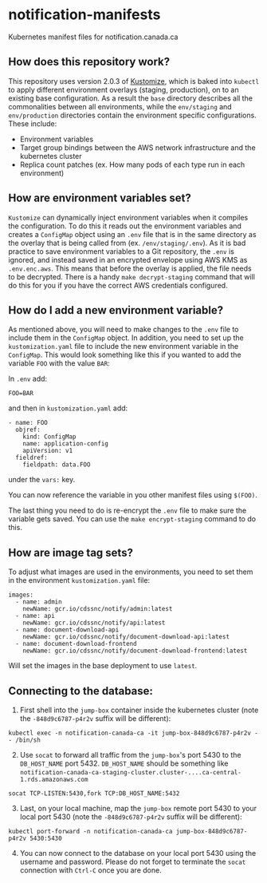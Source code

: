 # notification-manifests
Kubernetes manifest files for notification.canada.ca

## How does this repository work?

This repository uses version 2.0.3 of [Kustomize](https://github.com/kubernetes-sigs/kustomize/tree/v2.0.3), which is baked into `kubectl` to apply different environment overlays (staging, production), on to an existing base configuration. As a result the `base` directory describes all the commonalities between all environments, while the `env/staging` and `env/production` directories contain the environment specific configurations. These include:

- Environment variables
- Target group bindings between the AWS network infrastructure and the kubernetes cluster
- Replica count patches (ex. How many pods of each type run in each environment)

## How are environment variables set?

`Kustomize` can dynamically inject environment variables when it compiles the configuration. To do this it reads out the environment variables and creates a `ConfigMap` object using an `.env` file that is in the same directory as the overlay that is being called from (ex. `/env/staging/.env`). As it is bad practice to save environment variables to a Git repository, the `.env` is ignored, and instead saved in an encrypted envelope using AWS KMS as `.env.enc.aws`. This means that before the overlay is applied, the file needs to be decrypted. There is a handy `make decrypt-staging` command that will do this for you if you have the correct AWS credentials configured. 

## How do I add a new environment variable?

As mentioned above, you will need to make changes to the `.env` file to include them in the `ConfigMap` object. In addition, you need to set up the `kustomization.yaml` file to include the new environment variable in the `ConfigMap`. This would look something like this if you wanted to add the variable `FOO` with the value `BAR`:

In `.env` add:

```
FOO=BAR
```

and then in `kustomization.yaml` add:

```
- name: FOO
  objref:
    kind: ConfigMap
    name: application-config
    apiVersion: v1
  fieldref:
    fieldpath: data.FOO

```

under the `vars:` key.

You can now reference the variable in you other manifest files using `$(FOO)`.

The last thing you need to do is re-encrypt the `.env` file to make sure the variable gets saved. You can use the `make encrypt-staging` command to do this.

## How are image tag sets?

To adjust what images are used in the environments, you need to set them in the environment `kustomization.yaml` file:

```
images:
  - name: admin
    newName: gcr.io/cdssnc/notify/admin:latest
  - name: api
    newName: gcr.io/cdssnc/notify/api:latest
  - name: document-download-api
    newName: gcr.io/cdssnc/notify/document-download-api:latest
  - name: document-download-frontend
    newName: gcr.io/cdssnc/notify/document-download-frontend:latest
```

Will set the images in the base deployment to use `latest`.

## Connecting to the database:

1. First shell into the `jump-box` container inside the kubernetes cluster (note the `-848d9c6787-p4r2v` suffix will be different):
```
kubectl exec -n notification-canada-ca -it jump-box-848d9c6787-p4r2v -- /bin/sh 
```

2. Use `socat` to forward all traffic from the `jump-box`'s port 5430 to the `DB_HOST_NAME` port 5432. `DB_HOST_NAME` should be something like `notification-canada-ca-staging-cluster.cluster-....ca-central-1.rds.amazonaws.com `
```
socat TCP-LISTEN:5430,fork TCP:DB_HOST_NAME:5432
```

3. Last, on your local machine, map the `jump-box` remote port 5430 to your local port 5430 (note the `-848d9c6787-p4r2v` suffix will be different):
```
kubectl port-forward -n notification-canada-ca jump-box-848d9c6787-p4r2v 5430:5430 
```

4. You can now connect to the database on your local port 5430 using the username and password. Please do not forget to terminate the `socat` connection with `Ctrl-C` once you are done.